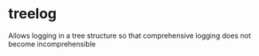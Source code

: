 treelog
=======

Allows logging in a tree structure so that comprehensive logging does not become incomprehensible
